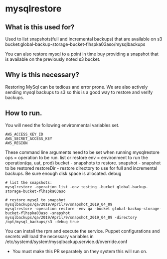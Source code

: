 # mysqlrestore

## What is this used for?
Used to list snapshots(full and incremental backups) that are available on s3 
bucket:global-backup-storage-bucket-flhspka03aso/mysqlbackups

You can also restore mysql to a point in time buy providing a snapshot that is available on the previously
noted s3 bucket.

## Why is this necessary?
Restoring MySql can be tedious and error prone.  We are also actively sending mysql backups to s3 so this is a good way to 
restore and verify backups.

## How to run.
You will need the following environmental variables set.
```
AWS_ACCESS_KEY_ID
AWS_SECRET_ACCESS_KEY
AWS_REGION
```

These command line arguments need to be set when running mysqlrestore
ops        = operation to be run.  list or restore
env        = environment to run the operation(qa, uat, prod)
bucket     - snapshots to restore.
snapshot   - snapshot to be restored
restoreDir - restore directory to use for full and incremental backups.  Be sure enough disk space is allocated.
debug 
```
# list the snapshots:
mysqlrestore -operation list -env testing -bucket global-backup-storage-bucket-flhspka03aso

# restore mysql to snapshot mysqlbackups/qa/2019/April/9/snapshot_2019_04_09
mysqlrestore -operation restore -env qa -bucket global-backup-storage-bucket-flhspka03aso -snapshot mysqlbackups/qa/2019/April/9/snapshot_2019_04_09 -directory /opt/mysql_backups/s3 -debug true
```

You can install the rpm and execute the service.  Puppet configurations and secrets will load the necessary variables
in /etc/systemd/system/mysqlbackup.service.d/override.conf
* You must make this PR separately on they system this will run on.




